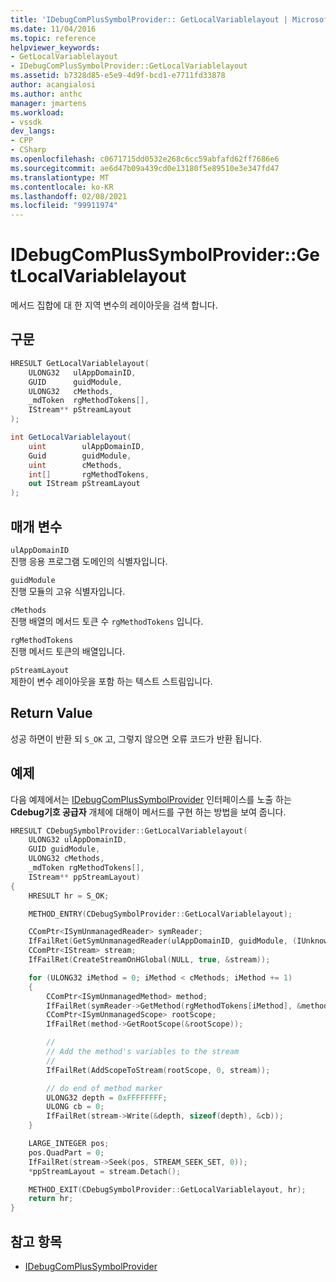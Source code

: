 ```yaml
---
title: 'IDebugComPlusSymbolProvider:: GetLocalVariablelayout | Microsoft Docs'
ms.date: 11/04/2016
ms.topic: reference
helpviewer_keywords:
- GetLocalVariablelayout
- IDebugComPlusSymbolProvider::GetLocalVariablelayout
ms.assetid: b7328d85-e5e9-4d9f-bcd1-e7711fd33878
author: acangialosi
ms.author: anthc
manager: jmartens
ms.workload:
- vssdk
dev_langs:
- CPP
- CSharp
ms.openlocfilehash: c0671715dd0532e268c6cc59abfafd62ff7686e6
ms.sourcegitcommit: ae6d47b09a439cd0e13180f5e89510e3e347fd47
ms.translationtype: MT
ms.contentlocale: ko-KR
ms.lasthandoff: 02/08/2021
ms.locfileid: "99911974"
---
```

# <a name="idebugcomplussymbolprovidergetlocalvariablelayout"></a>IDebugComPlusSymbolProvider::GetLocalVariablelayout
메서드 집합에 대 한 지역 변수의 레이아웃을 검색 합니다.

## <a name="syntax"></a>구문

```cpp
HRESULT GetLocalVariablelayout(
    ULONG32   ulAppDomainID,
    GUID      guidModule,
    ULONG32   cMethods,
    _mdToken  rgMethodTokens[],
    IStream** pStreamLayout
);
```

```csharp
int GetLocalVariablelayout(
    uint        ulAppDomainID,
    Guid        guidModule,
    uint        cMethods,
    int[]       rgMethodTokens,
    out IStream pStreamLayout
);
```

## <a name="parameters"></a>매개 변수
`ulAppDomainID`\
진행 응용 프로그램 도메인의 식별자입니다.

`guidModule`\
진행 모듈의 고유 식별자입니다.

`cMethods`\
진행 배열의 메서드 토큰 수 `rgMethodTokens` 입니다.

`rgMethodTokens`\
진행 메서드 토큰의 배열입니다.

`pStreamLayout`\
제한이 변수 레이아웃을 포함 하는 텍스트 스트림입니다.

## <a name="return-value"></a>Return Value
성공 하면이 반환 되 `S_OK` 고, 그렇지 않으면 오류 코드가 반환 됩니다.

## <a name="example"></a>예제
다음 예제에서는 [IDebugComPlusSymbolProvider](../../../extensibility/debugger/reference/idebugcomplussymbolprovider.md) 인터페이스를 노출 하는 **Cdebug기호 공급자** 개체에 대해이 메서드를 구현 하는 방법을 보여 줍니다.

```cpp
HRESULT CDebugSymbolProvider::GetLocalVariablelayout(
    ULONG32 ulAppDomainID,
    GUID guidModule,
    ULONG32 cMethods,
    _mdToken rgMethodTokens[],
    IStream** ppStreamLayout)
{
    HRESULT hr = S_OK;

    METHOD_ENTRY(CDebugSymbolProvider::GetLocalVariablelayout);

    CComPtr<ISymUnmanagedReader> symReader;
    IfFailRet(GetSymUnmanagedReader(ulAppDomainID, guidModule, (IUnknown **) &symReader));
    CComPtr<IStream> stream;
    IfFailRet(CreateStreamOnHGlobal(NULL, true, &stream));

    for (ULONG32 iMethod = 0; iMethod < cMethods; iMethod += 1)
    {
        CComPtr<ISymUnmanagedMethod> method;
        IfFailRet(symReader->GetMethod(rgMethodTokens[iMethod], &method));
        CComPtr<ISymUnmanagedScope> rootScope;
        IfFailRet(method->GetRootScope(&rootScope));

        //
        // Add the method's variables to the stream
        //
        IfFailRet(AddScopeToStream(rootScope, 0, stream));

        // do end of method marker
        ULONG32 depth = 0xFFFFFFFF;
        ULONG cb = 0;
        IfFailRet(stream->Write(&depth, sizeof(depth), &cb));
    }

    LARGE_INTEGER pos;
    pos.QuadPart = 0;
    IfFailRet(stream->Seek(pos, STREAM_SEEK_SET, 0));
    *ppStreamLayout = stream.Detach();

    METHOD_EXIT(CDebugSymbolProvider::GetLocalVariablelayout, hr);
    return hr;
}
```

## <a name="see-also"></a>참고 항목
- [IDebugComPlusSymbolProvider](../../../extensibility/debugger/reference/idebugcomplussymbolprovider.md)
